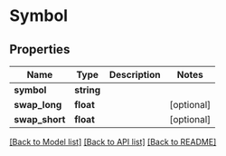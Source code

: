 # Symbol

## Properties
Name | Type | Description | Notes
------------ | ------------- | ------------- | -------------
**symbol** | **string** |  | 
**swap_long** | **float** |  | [optional] 
**swap_short** | **float** |  | [optional] 

[[Back to Model list]](../README.md#documentation-for-models) [[Back to API list]](../README.md#documentation-for-api-endpoints) [[Back to README]](../README.md)


